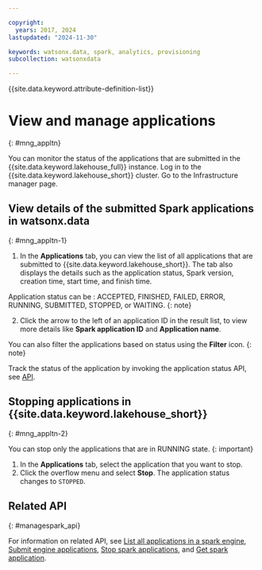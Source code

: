 ```yaml
---

copyright:
  years: 2017, 2024
lastupdated: "2024-11-30"

keywords: watsonx.data, spark, analytics, provisioning
subcollection: watsonxdata

---
```


{{site.data.keyword.attribute-definition-list}}

# View and manage applications
{: #mng_appltn}

You can monitor the status of the applications that are submitted in the {{site.data.keyword.lakehouse_full}} instance.
Log in to the {{site.data.keyword.lakehouse_short}} cluster. Go to the Infrastructure manager page.

## View details of the submitted Spark applications in watsonx.data
{: #mng_appltn-1}


1. In the **Applications** tab, you can view the list of all applications that are submitted to {{site.data.keyword.lakehouse_short}}. The tab also displays the details such as the application status, Spark version, creation time, start time, and finish time.

Application status can be : ACCEPTED, FINISHED, FAILED, ERROR, RUNNING, SUBMITTED, STOPPED, or WAITING.
{: note}

2. Click the arrow to the left of an application ID in the result list, to view more details like **Spark application ID** and **Application name**.

You can also filter the applications based on status using the **Filter** icon.
{: note}

Track the status of the application by invoking the application status API, see [API](https://cloud.ibm.com/apidocs/watsonxdata#get-spark-engine-application-status).


## Stopping applications in {{site.data.keyword.lakehouse_short}}
{: #mng_appltn-2}

You can stop only the applications that are in RUNNING state.
{: important}

1. In the **Applications** tab, select the application that you want to stop.
1. Click the overflow menu and select **Stop**. The application status changes to `STOPPED`.

## Related API
{: #managespark_api}

For information on related API, see [List all applications in a spark engine](https://cloud.ibm.com/apidocs/watsonxdata#list-spark-engine-applications), [Submit engine applications](https://cloud.ibm.com/apidocs/watsonxdata#create-spark-engine-application), [Stop spark applications](https://cloud.ibm.com/apidocs/watsonxdata#delete-spark-engine-applications), and [Get spark application](https://cloud.ibm.com/apidocs/watsonxdata#get-spark-engine-application-status).
